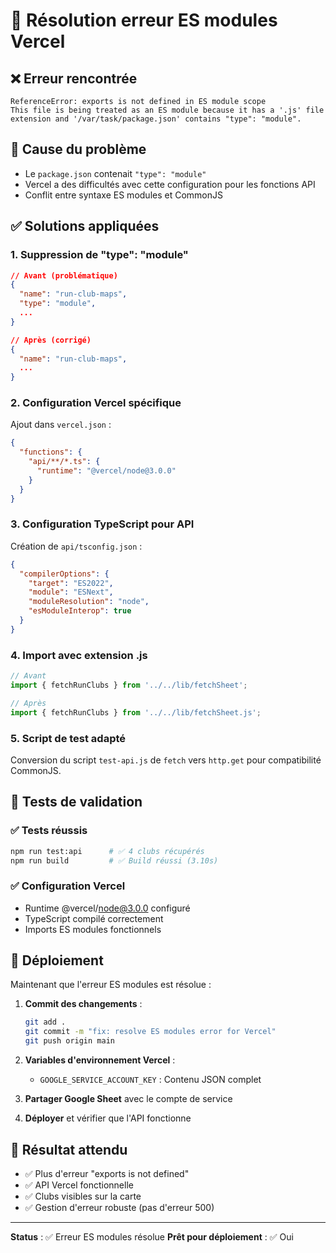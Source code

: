# 🔧 Résolution erreur ES modules Vercel

## ❌ Erreur rencontrée
```
ReferenceError: exports is not defined in ES module scope
This file is being treated as an ES module because it has a '.js' file extension and '/var/task/package.json' contains "type": "module".
```

## 🎯 Cause du problème
- Le `package.json` contenait `"type": "module"` 
- Vercel a des difficultés avec cette configuration pour les fonctions API
- Conflit entre syntaxe ES modules et CommonJS

## ✅ Solutions appliquées

### 1. **Suppression de "type": "module"**
```json
// Avant (problématique)
{
  "name": "run-club-maps",
  "type": "module",
  ...
}

// Après (corrigé)
{
  "name": "run-club-maps",
  ...
}
```

### 2. **Configuration Vercel spécifique**
Ajout dans `vercel.json` :
```json
{
  "functions": {
    "api/**/*.ts": {
      "runtime": "@vercel/node@3.0.0"
    }
  }
}
```

### 3. **Configuration TypeScript pour API**
Création de `api/tsconfig.json` :
```json
{
  "compilerOptions": {
    "target": "ES2022",
    "module": "ESNext",
    "moduleResolution": "node",
    "esModuleInterop": true
  }
}
```

### 4. **Import avec extension .js**
```typescript
// Avant
import { fetchRunClubs } from '../../lib/fetchSheet';

// Après
import { fetchRunClubs } from '../../lib/fetchSheet.js';
```

### 5. **Script de test adapté**
Conversion du script `test-api.js` de `fetch` vers `http.get` pour compatibilité CommonJS.

## 🧪 Tests de validation

### ✅ Tests réussis
```bash
npm run test:api      # ✅ 4 clubs récupérés
npm run build         # ✅ Build réussi (3.10s)
```

### ✅ Configuration Vercel
- Runtime @vercel/node@3.0.0 configuré
- TypeScript compilé correctement
- Imports ES modules fonctionnels

## 🚀 Déploiement

Maintenant que l'erreur ES modules est résolue :

1. **Commit des changements** :
   ```bash
   git add .
   git commit -m "fix: resolve ES modules error for Vercel"
   git push origin main
   ```

2. **Variables d'environnement Vercel** :
   - `GOOGLE_SERVICE_ACCOUNT_KEY` : Contenu JSON complet

3. **Partager Google Sheet** avec le compte de service

4. **Déployer** et vérifier que l'API fonctionne

## 🎉 Résultat attendu

- ✅ Plus d'erreur "exports is not defined"
- ✅ API Vercel fonctionnelle
- ✅ Clubs visibles sur la carte
- ✅ Gestion d'erreur robuste (pas d'erreur 500)

---

**Status** : ✅ Erreur ES modules résolue
**Prêt pour déploiement** : ✅ Oui 